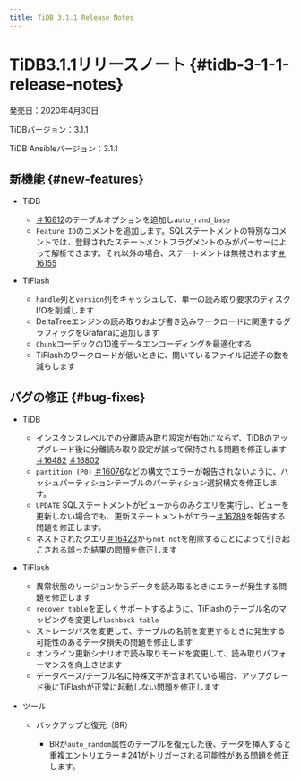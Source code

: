 ```yaml
---
title: TiDB 3.1.1 Release Notes
---
```


# TiDB3.1.1リリースノート {#tidb-3-1-1-release-notes}

発売日：2020年4月30日

TiDBバージョン：3.1.1

TiDB Ansibleバージョン：3.1.1

## 新機能 {#new-features}

-   TiDB

    -   [＃16812](https://github.com/pingcap/tidb/pull/16812)のテーブルオプションを追加し`auto_rand_base`
    -   `Feature ID`のコメントを追加します。SQLステートメントの特別なコメントでは、登録されたステートメントフラグメントのみがパーサーによって解析できます。それ以外の場合、ステートメントは無視されます[＃16155](https://github.com/pingcap/tidb/pull/16155)

-   TiFlash

    -   `handle`列と`version`列をキャッシュして、単一の読み取り要求のディスクI/Oを削減します
    -   DeltaTreeエンジンの読み取りおよび書き込みワークロードに関連するグラフィックをGrafanaに追加します
    -   `Chunk`コーデックの10進データエンコーディングを最適化する
    -   TiFlashのワークロードが低いときに、開いているファイル記述子の数を減らします

## バグの修正 {#bug-fixes}

-   TiDB

    -   インスタンスレベルでの分離読み取り設定が有効にならず、TiDBのアップグレード後に分離読み取り設定が誤って保持される問題を修正します[＃16482](https://github.com/pingcap/tidb/pull/16482) [＃16802](https://github.com/pingcap/tidb/pull/16802)
    -   `partition (P0)` [＃16076](https://github.com/pingcap/tidb/pull/16076)などの構文でエラーが報告されないように、ハッシュパーティションテーブルのパーティション選択構文を修正します。
    -   `UPDATE` SQLステートメントがビューからのみクエリを実行し、ビューを更新しない場合でも、更新ステートメントがエラー[＃16789](https://github.com/pingcap/tidb/pull/16789)を報告する問題を修正します。
    -   ネストされたクエリ[＃16423](https://github.com/pingcap/tidb/pull/16423)から`not not`を削除することによって引き起こされる誤った結果の問題を修正します

-   TiFlash

    -   異常状態のリージョンからデータを読み取るときにエラーが発生する問題を修正します
    -   `recover table`を正しくサポートするように、TiFlashのテーブル名のマッピングを変更し`flashback table`
    -   ストレージパスを変更して、テーブルの名前を変更するときに発生する可能性のあるデータ損失の問題を修正します
    -   オンライン更新シナリオで読み取りモードを変更して、読み取りパフォーマンスを向上させます
    -   データベース/テーブル名に特殊文字が含まれている場合、アップグレード後にTiFlashが正常に起動しない問題を修正します

-   ツール

    -   バックアップと復元（BR）

        -   BRが`auto_random`属性のテーブルを復元した後、データを挿入すると重複エントリエラー[＃241](https://github.com/pingcap/br/issues/241)がトリガーされる可能性がある問題を修正します。

